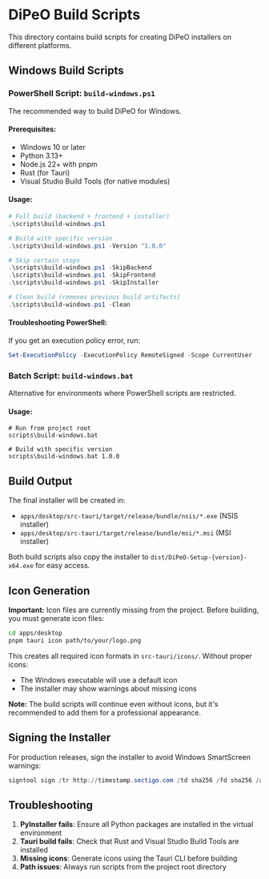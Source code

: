 # DiPeO Build Scripts

This directory contains build scripts for creating DiPeO installers on different platforms.

## Windows Build Scripts

### PowerShell Script: `build-windows.ps1`

The recommended way to build DiPeO for Windows.

#### Prerequisites:
- Windows 10 or later
- Python 3.13+
- Node.js 22+ with pnpm
- Rust (for Tauri)
- Visual Studio Build Tools (for native modules)

#### Usage:
```powershell
# Full build (backend + frontend + installer)
.\scripts\build-windows.ps1

# Build with specific version
.\scripts\build-windows.ps1 -Version "1.0.0"

# Skip certain steps
.\scripts\build-windows.ps1 -SkipBackend
.\scripts\build-windows.ps1 -SkipFrontend
.\scripts\build-windows.ps1 -SkipInstaller

# Clean build (removes previous build artifacts)
.\scripts\build-windows.ps1 -Clean
```

#### Troubleshooting PowerShell:
If you get an execution policy error, run:
```powershell
Set-ExecutionPolicy -ExecutionPolicy RemoteSigned -Scope CurrentUser
```

### Batch Script: `build-windows.bat`

Alternative for environments where PowerShell scripts are restricted.

#### Usage:
```batch
# Run from project root
scripts\build-windows.bat

# Build with specific version
scripts\build-windows.bat 1.0.0
```

## Build Output

The final installer will be created in:
- `apps/desktop/src-tauri/target/release/bundle/nsis/*.exe` (NSIS installer)
- `apps/desktop/src-tauri/target/release/bundle/msi/*.msi` (MSI installer)

Both build scripts also copy the installer to `dist/DiPeO-Setup-{version}-x64.exe` for easy access.

## Icon Generation

**Important:** Icon files are currently missing from the project. Before building, you must generate icon files:

```bash
cd apps/desktop
pnpm tauri icon path/to/your/logo.png
```

This creates all required icon formats in `src-tauri/icons/`. Without proper icons:
- The Windows executable will use a default icon
- The installer may show warnings about missing icons

**Note:** The build scripts will continue even without icons, but it's recommended to add them for a professional appearance.

## Signing the Installer

For production releases, sign the installer to avoid Windows SmartScreen warnings:
```powershell
signtool sign /tr http://timestamp.sectigo.com /td sha256 /fd sha256 /a "DiPeO-Setup.exe"
```

## Troubleshooting

1. **PyInstaller fails**: Ensure all Python packages are installed in the virtual environment
2. **Tauri build fails**: Check that Rust and Visual Studio Build Tools are installed
3. **Missing icons**: Generate icons using the Tauri CLI before building
4. **Path issues**: Always run scripts from the project root directory